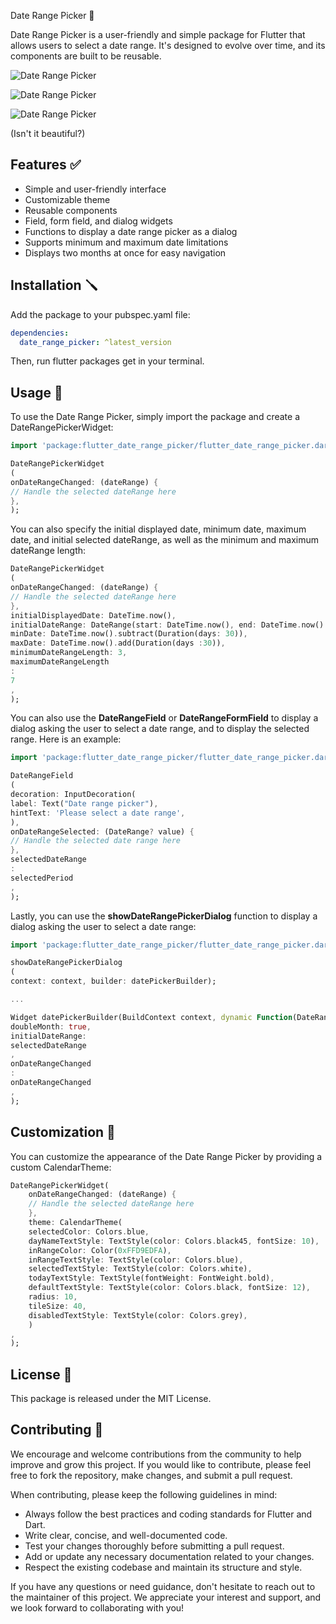 Date Range Picker 📅

Date Range Picker is a user-friendly and simple package for Flutter that allows users to select a date range. It's
designed to evolve over time, and its components are built to be reusable.

![Date Range Picker](
https://raw.githubusercontent.com/GaspardMerten/date_range_picker/main/assets/screen.png)

![Date Range Picker](
https://raw.githubusercontent.com/GaspardMerten/date_range_picker/main/assets/field.png)

![Date Range Picker](
https://raw.githubusercontent.com/GaspardMerten/date_range_picker/main/assets/dialog.png)

(Isn't it beautiful?)

## Features ✅

- Simple and user-friendly interface
- Customizable theme
- Reusable components
- Field, form field, and dialog widgets
- Functions to display a date range picker as a dialog
- Supports minimum and maximum date limitations
- Displays two months at once for easy navigation

## Installation 🪛

Add the package to your pubspec.yaml file:

```yaml 
dependencies:
  date_range_picker: ^latest_version
```

Then, run flutter packages get in your terminal.

## Usage 📖

To use the Date Range Picker, simply import the package and create a DateRangePickerWidget:

```dart
import 'package:flutter_date_range_picker/flutter_date_range_picker.dart';

DateRangePickerWidget
(
onDateRangeChanged: (dateRange) {
// Handle the selected dateRange here
},
);
```

You can also specify the initial displayed date, minimum date, maximum date, and initial selected dateRange, as well as
the minimum and maximum dateRange length:

```dart
DateRangePickerWidget
(
onDateRangeChanged: (dateRange) {
// Handle the selected dateRange here
},
initialDisplayedDate: DateTime.now(),
initialDateRange: DateRange(start: DateTime.now(), end: DateTime.now().add(Duration(days: 7))),
minDate: DateTime.now().subtract(Duration(days: 30)),
maxDate: DateTime.now().add(Duration(days :30)),
minimumDateRangeLength: 3,
maximumDateRangeLength
:
7
,
);
```

You can also use the <b>DateRangeField</b> or <b>DateRangeFormField</b> to display a dialog asking the user to select a
date range, and to display the selected range. Here is an example:

```dart
import 'package:flutter_date_range_picker/flutter_date_range_picker.dart';

DateRangeField
(
decoration: InputDecoration(
label: Text("Date range picker"),
hintText: 'Please select a date range',
),
onDateRangeSelected: (DateRange? value) {
// Handle the selected date range here
},
selectedDateRange
:
selectedPeriod
,
);
```

Lastly, you can use the <b>showDateRangePickerDialog</b> function to display a dialog asking the user to select a date
range:

```dart
import 'package:flutter_date_range_picker/flutter_date_range_picker.dart';

showDateRangePickerDialog
(
context: context, builder: datePickerBuilder);

...

Widget datePickerBuilder(BuildContext context, dynamic Function(DateRange) onDateRangeChanged) => DateRangePickerWidget(
doubleMonth: true,
initialDateRange:
selectedDateRange
,
onDateRangeChanged
:
onDateRangeChanged
,
);

```

## Customization 🎨

You can customize the appearance of the Date Range Picker by providing a custom CalendarTheme:

```dart
DateRangePickerWidget(
    onDateRangeChanged: (dateRange) {
    // Handle the selected dateRange here
    },
    theme: CalendarTheme(
    selectedColor: Colors.blue,
    dayNameTextStyle: TextStyle(color: Colors.black45, fontSize: 10),
    inRangeColor: Color(0xFFD9EDFA),
    inRangeTextStyle: TextStyle(color: Colors.blue),
    selectedTextStyle: TextStyle(color: Colors.white),
    todayTextStyle: TextStyle(fontWeight: FontWeight.bold),
    defaultTextStyle: TextStyle(color: Colors.black, fontSize: 12),
    radius: 10,
    tileSize: 40,
    disabledTextStyle: TextStyle(color: Colors.grey),
    )
,
);
```

## License 📜

This package is released under the MIT License.

## Contributing 🤝

We encourage and welcome contributions from the community to help improve and grow this project. If you would like to
contribute, please feel free to fork the repository, make changes, and submit a pull request.

When contributing, please keep the following guidelines in mind:

- Always follow the best practices and coding standards for Flutter and Dart.
- Write clear, concise, and well-documented code.
- Test your changes thoroughly before submitting a pull request.
- Add or update any necessary documentation related to your changes.
- Respect the existing codebase and maintain its structure and style.

If you have any questions or need guidance, don't hesitate to reach out to the maintainer of this project. We appreciate
your interest and support, and we look forward to collaborating with you!